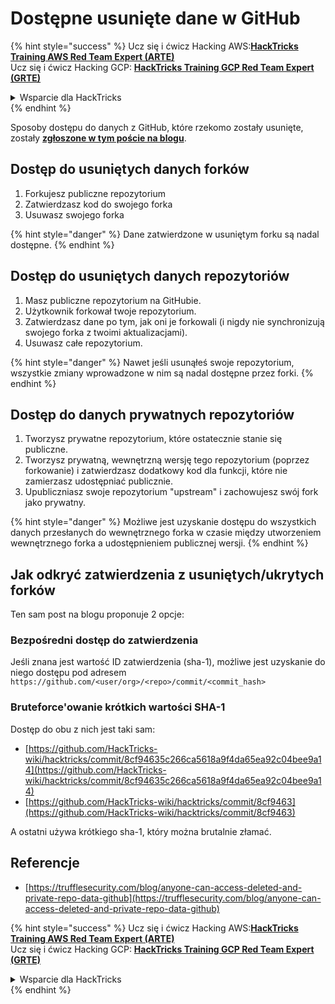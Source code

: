 # Dostępne usunięte dane w GitHub

{% hint style="success" %}
Ucz się i ćwicz Hacking AWS:<img src="../../.gitbook/assets/image (1).png" alt="" data-size="line">[**HackTricks Training AWS Red Team Expert (ARTE)**](https://training.hacktricks.xyz/courses/arte)<img src="../../.gitbook/assets/image (1).png" alt="" data-size="line">\
Ucz się i ćwicz Hacking GCP: <img src="../../.gitbook/assets/image (2).png" alt="" data-size="line">[**HackTricks Training GCP Red Team Expert (GRTE)**<img src="../../.gitbook/assets/image (2).png" alt="" data-size="line">](https://training.hacktricks.xyz/courses/grte)

<details>

<summary>Wsparcie dla HackTricks</summary>

* Sprawdź [**plany subskrypcyjne**](https://github.com/sponsors/carlospolop)!
* **Dołącz do** 💬 [**grupy Discord**](https://discord.gg/hRep4RUj7f) lub [**grupy telegram**](https://t.me/peass) lub **śledź** nas na **Twitterze** 🐦 [**@hacktricks\_live**](https://twitter.com/hacktricks\_live)**.**
* **Podziel się sztuczkami hackingowymi, przesyłając PR-y do** [**HackTricks**](https://github.com/carlospolop/hacktricks) i [**HackTricks Cloud**](https://github.com/carlospolop/hacktricks-cloud) repozytoriów github.

</details>
{% endhint %}

Sposoby dostępu do danych z GitHub, które rzekomo zostały usunięte, zostały [**zgłoszone w tym poście na blogu**](https://trufflesecurity.com/blog/anyone-can-access-deleted-and-private-repo-data-github).

## Dostęp do usuniętych danych forków

1. Forkujesz publiczne repozytorium
2. Zatwierdzasz kod do swojego forka
3. Usuwasz swojego forka

{% hint style="danger" %}
Dane zatwierdzone w usuniętym forku są nadal dostępne.
{% endhint %}

## Dostęp do usuniętych danych repozytoriów

1. Masz publiczne repozytorium na GitHubie.
2. Użytkownik forkował twoje repozytorium.
3. Zatwierdzasz dane po tym, jak oni je forkowali (i nigdy nie synchronizują swojego forka z twoimi aktualizacjami).
4. Usuwasz całe repozytorium.

{% hint style="danger" %}
Nawet jeśli usunąłeś swoje repozytorium, wszystkie zmiany wprowadzone w nim są nadal dostępne przez forki.
{% endhint %}

## Dostęp do danych prywatnych repozytoriów

1. Tworzysz prywatne repozytorium, które ostatecznie stanie się publiczne.
2. Tworzysz prywatną, wewnętrzną wersję tego repozytorium (poprzez forkowanie) i zatwierdzasz dodatkowy kod dla funkcji, które nie zamierzasz udostępniać publicznie.
3. Upubliczniasz swoje repozytorium "upstream" i zachowujesz swój fork jako prywatny.

{% hint style="danger" %}
Możliwe jest uzyskanie dostępu do wszystkich danych przesłanych do wewnętrznego forka w czasie między utworzeniem wewnętrznego forka a udostępnieniem publicznej wersji.
{% endhint %}

## Jak odkryć zatwierdzenia z usuniętych/ukrytych forków

Ten sam post na blogu proponuje 2 opcje:

### Bezpośredni dostęp do zatwierdzenia

Jeśli znana jest wartość ID zatwierdzenia (sha-1), możliwe jest uzyskanie do niego dostępu pod adresem `https://github.com/<user/org>/<repo>/commit/<commit_hash>`

### Bruteforce'owanie krótkich wartości SHA-1

Dostęp do obu z nich jest taki sam:

* [https://github.com/HackTricks-wiki/hacktricks/commit/8cf94635c266ca5618a9f4da65ea92c04bee9a14](https://github.com/HackTricks-wiki/hacktricks/commit/8cf94635c266ca5618a9f4da65ea92c04bee9a14)
* [https://github.com/HackTricks-wiki/hacktricks/commit/8cf9463](https://github.com/HackTricks-wiki/hacktricks/commit/8cf9463)

A ostatni używa krótkiego sha-1, który można brutalnie złamać.

## Referencje

* [https://trufflesecurity.com/blog/anyone-can-access-deleted-and-private-repo-data-github](https://trufflesecurity.com/blog/anyone-can-access-deleted-and-private-repo-data-github)

{% hint style="success" %}
Ucz się i ćwicz Hacking AWS:<img src="../../.gitbook/assets/image (1).png" alt="" data-size="line">[**HackTricks Training AWS Red Team Expert (ARTE)**](https://training.hacktricks.xyz/courses/arte)<img src="../../.gitbook/assets/image (1).png" alt="" data-size="line">\
Ucz się i ćwicz Hacking GCP: <img src="../../.gitbook/assets/image (2).png" alt="" data-size="line">[**HackTricks Training GCP Red Team Expert (GRTE)**<img src="../../.gitbook/assets/image (2).png" alt="" data-size="line">](https://training.hacktricks.xyz/courses/grte)

<details>

<summary>Wsparcie dla HackTricks</summary>

* Sprawdź [**plany subskrypcyjne**](https://github.com/sponsors/carlospolop)!
* **Dołącz do** 💬 [**grupy Discord**](https://discord.gg/hRep4RUj7f) lub [**grupy telegram**](https://t.me/peass) lub **śledź** nas na **Twitterze** 🐦 [**@hacktricks\_live**](https://twitter.com/hacktricks\_live)**.**
* **Podziel się sztuczkami hackingowymi, przesyłając PR-y do** [**HackTricks**](https://github.com/carlospolop/hacktricks) i [**HackTricks Cloud**](https://github.com/carlospolop/hacktricks-cloud) repozytoriów github.

</details>
{% endhint %}
